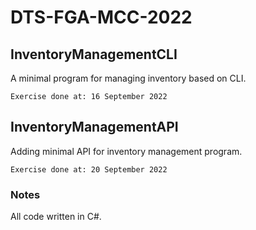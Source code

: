 # DTS-FGA-MCC-2022

## InventoryManagementCLI
A minimal program for managing inventory based on CLI.

```Exercise done at: 16 September 2022```

## InventoryManagementAPI
Adding minimal API for inventory management program.

```Exercise done at: 20 September 2022```

### Notes
All code written in C#.